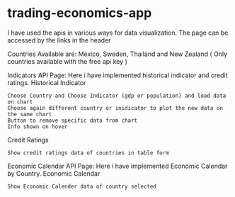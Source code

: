 # trading-economics-app

I have used the apis in various ways for data visualization. The page can be accessed by the links in the header

Countries Available are: Mexico, Sweden, Thailand and New Zealand ( Only countries available with the free api key )

Indicators API Page: Here i have implemented historical indicator and credit ratings.
Historical Indicator

    Choose Country and Choose Indicator (gdp or population) and load data on chart
    Choose again different country or inidicator to plot the new data on the same chart
    Button to remove specific data from chart
    Info shown on hover

Credit Ratings

    Show credit ratings data of countries in table form

Economic Calendar API Page: Here i have implemented Economic Calendar by Country.
Economic Calendar

    Show Economic Calender data of country selected
